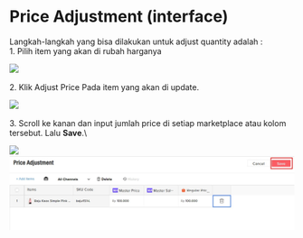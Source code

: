 # Price Adjustment (interface)

Langkah-langkah yang bisa dilakukan untuk adjust quantity adalah :\
&#x20;  1\. Pilih item yang akan di rubah harganya

![](https://s3.amazonaws.com/cdn.freshdesk.com/data/helpdesk/attachments/production/48084856672/original/mD0kYG-laJsA6BuoxSJmfBmuijQrUQDZdg.png?1612291570)

&#x20;  2\. Klik Adjust Price Pada item yang akan di update.

![](https://s3.amazonaws.com/cdn.freshdesk.com/data/helpdesk/attachments/production/48018035513/original/1hitgj6TUJVJJ6qVn7vR9kNkpaoonhmqyg.png?1575456436)

&#x20;  3\. Scroll ke kanan dan input jumlah price di setiap marketplace atau kolom tersebut. Lalu **Save**.\


![](https://lh4.googleusercontent.com/BA-oOvWCmBcB3DmjccKWgOC29Vi0ejgjouKcjl1wWJ\_wQL-LBywItEQILU28OXQYFxZKwNMofORXlMrMnKNZ8Y6GtDXelwN1aWT1mIxaofdi6BbwS8GNSCvxOqBR1xdRlCYwRj1k) ![](../../.gitbook/assets/SAVE.jpg)
